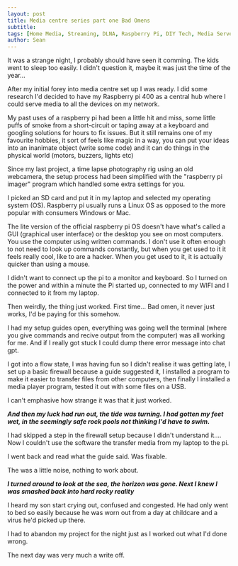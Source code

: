 ```yaml
---
layout: post
title: Media centre series part one Bad Omens
subtitle: 
tags: [Home Media, Streaming, DLNA, Raspberry Pi, DIY Tech, Media Server, Personal Project, Tech Solutions, Cord Cutting]
author: Sean
---
```


It was a strange night, I probably should have seen it comming. The kids went to
sleep too easily. I didn't question it, maybe it was just the time of the year...

After my initial forey into media centre set up I was ready. I did some research
I'd decided to have my Raspberry pi 400 as a central hub where I could serve media 
to all the devices on my network. 

My past uses of a raspberry pi had been a little hit and miss, some little puffs of smoke from a short-circuit or taping away at a keyboard and googling solutions for hours to fix issues. But it still remains one of my favourite hobbies, it sort of feels like magic in a way, you can put your ideas into an inanimate object (write some code) and it can do things in the physical world (motors, buzzers, lights etc)

Since my last project, a time lapse photography rig using an old webcamera, the setup process had been simplified with the "raspberry pi imager" program which handled some extra settings for you.

I picked an SD card and put it in my laptop and selected my operating system (OS). Raspberry pi usually runs a Linux OS as opposed to the more popular with consumers Windows or Mac.

The lite version of the official raspberry pi OS doesn't have what's called a GUI 
(graphical user interface) or the desktop you see on most computers. You use the computer using 
written commands. I don't use it often enough to not need to look up commands constantly, but when you get used to it it feels really cool, like to are a hacker. When you get used to it, it is actually quicker than using a mouse.

I didn't want to connect up the pi to a monitor and keyboard. So I turned on the power and within a minute the Pi started up, connected to my WIFI and I connected to it from my laptop. 

Then weirdly, the thing just worked. First time... Bad omen, it never
just works, I'd be paying for this somehow.

I had my setup guides open, everything was going well the terminal (where you 
give commands and recive output from the computer) was all working for me. 
And if I really got stuck I could dump there error message into chat gpt.

I got into a flow state, I was having fun so I didn't realise it was getting late, I set up a basic firewall
because a guide suggested it, I installed a program to make it easier to transfer
files from other computers, then finally I installed a media player program, tested it out with some files on a USB.

I can't emphasive how strange it was that it just worked.

***And then my luck had run out, the tide was turning. I had gotten my feet wet, in the seemingly safe rock pools not thinking I'd have to swim.***

I had skipped a step in the firewall setup because I didn't understand it....  Now I couldn't use the software the transfer media from my laptop to the pi. 

I went back and read what the guide said. Was fixable.

The was a little noise, nothing to work about.

***I turned around to look at the sea, the horizon was gone. Next I knew I was smashed back into hard rocky reality***

 I heard my son start crying out, confused and congested. He had only went to bed so easily because he was worn out from a day at childcare and a virus he'd picked up there.

I had to abandon my project for the night just as I worked out what I'd done wrong.

The next day was very much a write off.
